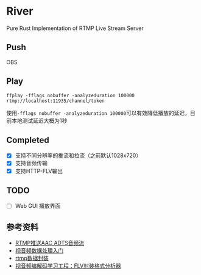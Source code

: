 # River
Pure Rust Implementation of RTMP Live Stream Server

## Push

OBS

## Play

```shell
ffplay -fflags nobuffer -analyzeduration 100000 rtmp://localhost:11935/channel/token
```

使用`-fflags nobuffer -analyzeduration 100000`可以有效降低播放的延迟，目前本地测试延迟大概为1秒

## Completed
- [x] 支持不同分辨率的推流和拉流（之前默认1028x720）
- [x] 支持音频传输
- [x] 支持HTTP-FLV输出

## TODO
- [ ] Web GUI 播放界面

## 参考资料
- [RTMP推送AAC ADTS音频流](https://www.jianshu.com/p/1a6f195863c7)
- [视音频数据处理入门](https://blog.csdn.net/leixiaohua1020/article/details/50534369)
- [rtmp数据封装](https://blog.csdn.net/Jacob_job/article/details/81880445)
- [视音频编解码学习工程：FLV封装格式分析器](https://blog.csdn.net/leixiaohua1020/article/details/17934487)